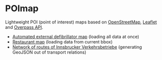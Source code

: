 # POImap

Lightweight POI (point of interest) maps based on [OpenStreetMap](http://www.openstreetmap.org/), [Leaflet](http://leaflet.cloudmade.com/) and [Overpass API](http://www.overpass-api.de/).

* [Automated external defibrillator map](http://simon04.github.com/POImap/aed.html) (loading all data at once)
* [Restaurant map](http://simon04.github.com/POImap/restaurant.html) (loading data from current bbox)
* [Network of routes of Innsbrucker Verkehrsbetriebe](http://simon04.github.com/POImap/ivb.html) (generating GeoJSON out of transport relations)